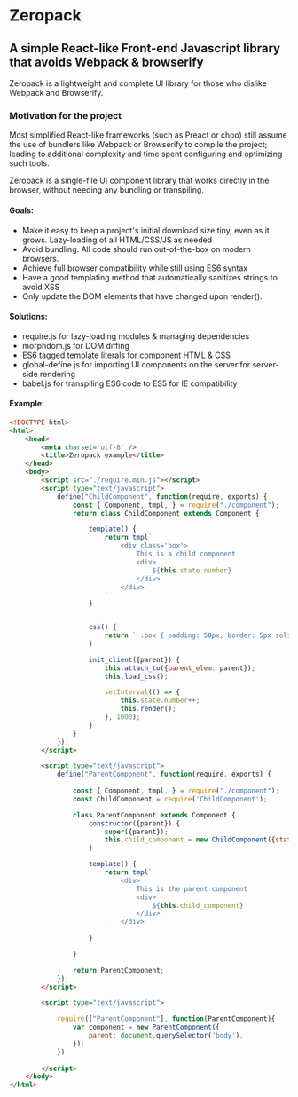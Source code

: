 # Zeropack

## A simple React-like Front-end Javascript library that avoids Webpack &amp; browserify


Zeropack is a lightweight and complete UI library for those who dislike Webpack and Browserify.

### Motivation for the project

Most simplified React-like frameworks (such as Preact or choo) still assume the use of bundlers like Webpack or Browserify to compile the project; leading to additional complexity and time spent configuring and optimizing such tools.

Zeropack is a single-file UI component library that works directly in the browser, without needing any bundling or transpiling.

#### Goals:
* Make it easy to keep a project's initial download size tiny, even as it grows. Lazy-loading of all HTML/CSS/JS as needed
* Avoid bundling. All code should run out-of-the-box on modern browsers.
* Achieve full browser compatibility while still using ES6 syntax
* Have a good templating method that automatically sanitizes strings to avoid XSS
* Only update the DOM elements that have changed upon render().

#### Solutions:
* require.js for lazy-loading modules &amp; managing dependencies
* morphdom.js for DOM diffing
* ES6 tagged template literals for component HTML &amp; CSS
* global-define.js for importing UI components on the server for server-side rendering
* babel.js for transpiling ES6 code to ES5 for IE compatibility



#### Example:
```html
<!DOCTYPE html>
<html>
    <head>
        <meta charset='utf-8' />
        <title>Zeropack example</title>
    </head>
    <body>
        <script src="./require.min.js"></script>
        <script type="text/javascript">
            define("ChildComponent", function(require, exports) {
                const { Component, tmpl, } = require("./component");
                return class ChildComponent extends Component {

                    template() {
                        return tmpl`
                            <div class='box'>
                                This is a child component
                                <div>
                                    ${this.state.number}
                                </div>
                            </div>
                        `
                    }


                    css() {
                        return ` .box { padding: 50px; border: 5px solid black; } `;
                    }

                    init_client({parent}) {
                        this.attach_to({parent_elem: parent});
                        this.load_css();

                        setInterval(() => {
                            this.state.number++;
                            this.render();
                        }, 1000);
                    }
                }
            });
        </script>

        <script type="text/javascript">
            define("ParentComponent", function(require, exports) {
                
                const { Component, tmpl, } = require("./component");
                const ChildComponent = require('ChildComponent');

                class ParentComponent extends Component {
                    constructor({parent}) {
                        super({parent});
                        this.child_component = new ChildComponent({state: {number: 1}, parent: this.element});
                    }

                    template() {
                        return tmpl`
                            <div>
                                This is the parent component
                                <div>
                                    ${this.child_component}
                                </div>
                            </div>
                        `
                    }

                }

                return ParentComponent;
            });
        </script>

        <script type="text/javascript">

            require(["ParentComponent"], function(ParentComponent){
                var component = new ParentComponent({
                    parent: document.querySelector('body'),
                });
            })
        
        </script>
    </body>
</html>
```

